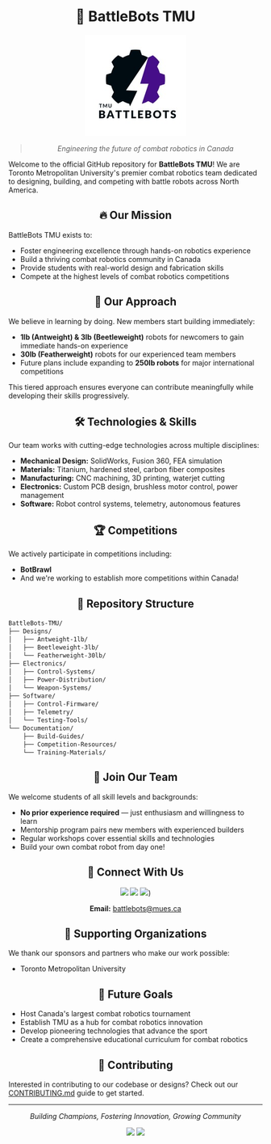<div align="center">

# 🤖 BattleBots TMU

![BattleBots TMU Logo](battlebots.jpeg)

> *Engineering the future of combat robotics in Canada*

</div>

Welcome to the official GitHub repository for **BattleBots TMU**! We are Toronto Metropolitan University's premier combat robotics team dedicated to designing, building, and competing with battle robots across North America.

<div align="center">

## 🔥 Our Mission

</div>

BattleBots TMU exists to:
- Foster engineering excellence through hands-on robotics experience
- Build a thriving combat robotics community in Canada
- Provide students with real-world design and fabrication skills
- Compete at the highest levels of combat robotics competitions

<div align="center">

## 🚀 Our Approach

</div>

We believe in learning by doing. New members start building immediately:

- **1lb (Antweight) & 3lb (Beetleweight)** robots for newcomers to gain immediate hands-on experience
- **30lb (Featherweight)** robots for our experienced team members
- Future plans include expanding to **250lb robots** for major international competitions

This tiered approach ensures everyone can contribute meaningfully while developing their skills progressively.

<div align="center">

## 🛠️ Technologies & Skills

</div>

Our team works with cutting-edge technologies across multiple disciplines:

- **Mechanical Design:** SolidWorks, Fusion 360, FEA simulation
- **Materials:** Titanium, hardened steel, carbon fiber composites
- **Manufacturing:** CNC machining, 3D printing, waterjet cutting
- **Electronics:** Custom PCB design, brushless motor control, power management
- **Software:** Robot control systems, telemetry, autonomous features

<div align="center">

## 🏆 Competitions

</div>

We actively participate in competitions including:

- **BotBrawl**
- And we're working to establish more competitions within Canada!

<div align="center">

## 📂 Repository Structure

</div>

```
BattleBots-TMU/
├── Designs/
│   ├── Antweight-1lb/
│   ├── Beetleweight-3lb/
│   └── Featherweight-30lb/
├── Electronics/
│   ├── Control-Systems/
│   ├── Power-Distribution/
│   └── Weapon-Systems/
├── Software/
│   ├── Control-Firmware/
│   ├── Telemetry/
│   └── Testing-Tools/
└── Documentation/
    ├── Build-Guides/
    ├── Competition-Resources/
    └── Training-Materials/
```

<div align="center">

## 🌟 Join Our Team

</div>

We welcome students of all skill levels and backgrounds:
- **No prior experience required** — just enthusiasm and willingness to learn
- Mentorship program pairs new members with experienced builders
- Regular workshops cover essential skills and technologies
- Build your own combat robot from day one!

<div align="center">

## 🔗 Connect With Us

[<img src="https://img.shields.io/badge/Instagram-E4405F?style=for-the-badge&logo=instagram&logoColor=white" />](https://www.instagram.com/tmubattlebots/)
[<img src="https://img.shields.io/badge/LinkedIn-0077B5?style=for-the-badge&logo=linkedin&logoColor=white" />](https://www.linkedin.com/company/tmu-battlebots/posts/?feedView=all)
[<img src="https://img.shields.io/badge/Website-000000?style=for-the-badge&logo=About.me&logoColor=white" />](https://tmu-battlebots.github.io/TMU-Battlebots/))

**Email:** battlebots@mues.ca

</div>

<div align="center">

## 🤝 Supporting Organizations

</div>

We thank our sponsors and partners who make our work possible:
- Toronto Metropolitan University

<div align="center">

## 🚀 Future Goals

</div>

- Host Canada's largest combat robotics tournament
- Establish TMU as a hub for combat robotics innovation
- Develop pioneering technologies that advance the sport
- Create a comprehensive educational curriculum for combat robotics

<div align="center">

## 📝 Contributing

</div>

Interested in contributing to our codebase or designs? Check out our [CONTRIBUTING.md](CONTRIBUTING.md) guide to get started.

<div align="center">

---

*Building Champions, Fostering Innovation, Growing Community*

<img src="https://img.shields.io/badge/Made%20with-Passion-red?style=for-the-badge" />
<img src="https://img.shields.io/badge/TMU-Robotics-blue?style=for-the-badge" />

</div>
